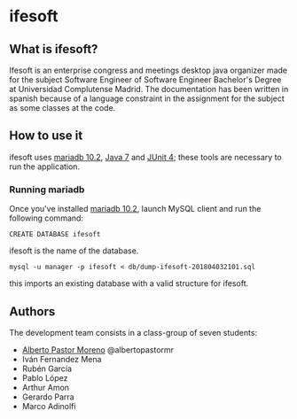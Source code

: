 # ifesoft
## What is ifesoft?
Ifesoft is an enterprise congress and meetings desktop java organizer made for the subject Software Engineer of Software Engineer Bachelor's Degree at Universidad Complutense Madrid.
The documentation has been written in spanish because of a language constraint in the assignment for the subject as some classes at the code.
## How to use it
ifesoft uses [mariadb 10.2](https://downloads.mariadb.org/mariadb/10.2.14/), [Java 7](http://www.oracle.com/technetwork/java/javase/downloads/java-archive-downloads-javase7-521261.html) and [JUnit 4](https://junit.org/junit4/); these tools are necessary to run the application.
### Running mariadb
Once you've installed [mariadb 10.2](https://downloads.mariadb.org/mariadb/10.2.14/), launch MySQL client and run the following command:

`CREATE DATABASE ifesoft`

ifesoft is the name of the database.

`mysql -u manager -p ifesoft < db/dump-ifesoft-201804032101.sql`

this imports an existing database with a valid structure for ifesoft.
## Authors
The development team consists in a class-group of seven students:
  - [Alberto Pastor Moreno](https://github.com/albertopastormr/) @albertopastormr
  - Iván Fernandez Mena
  - Rubén García
  - Pablo López 
  - Arthur Amon
  - Gerardo Parra
  - Marco Adinolfi
